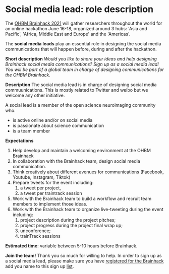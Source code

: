 # Social media lead: role description

The [OHBM Brainhack 2021](https://ohbm.github.io/hackathon2021/) will gather researchers throughout
the world for an online hackathon June 16-18, organized around 3 hubs: 'Asia and Pacific', 'Africa,
Middle East and Europe' and the 'Americas'.

The **social media leads** play an essential role in designing the social media communications that
will happen before, during and after the hackathon.

**Short description**
*Would you like to share your ideas and help designing Brainhack social media communications? Sign up
as a social media lead! You will be part of a global team in charge of designing communications for
the OHBM Brainhack.*

**Description**
The social media lead is in charge of designing social media commuunications. This is mostly related
to Twitter and weibo but we welcome any other initiative.

A social lead is a member of the open science neuroimaging community who:
-   is active online and/or on social media
-   is passionate about science communication
-   is a team member

**Expectations**
1. Help develop and maintain a welcoming environment at the OHBM Brainhack
2. In collaboration with the Brainhack team, design social media communication.
3. Think creatively about different avenues for communications (Facebook, Youtube, Instagram, Tiktok)
4. Prepare tweets for the event including:
   1. a tweet per project,
   2. a tweet per traintrack session
6. Work with the Brainhack team to build a workflow and recruit team members to implement those ideas.
7. Work with the Brainhack team to organize live-tweeting during the event including:
   1. project description during the project pitches;
   2. project progress during the project final wrap up;
   3. unconference;
   4. trainTrack sessions

**Estimated time**: variable between 5-10 hours before Brainhack.

**Join the team!** Thank you so much for willing to help. In order to sign up as a social media lead,
please make sure you have
[registered for the Brainhack](https://www.humanbrainmapping.org/i4a/ams/meetings/index.cfm?controller=meetings&action=startRegistration&conferenceID=128&reginit=1&pageID=3978)
add you name to this sign up [list](https://pad.inria.fr/p/np_AQtc9u7wqncYHNGU_brainhack).
